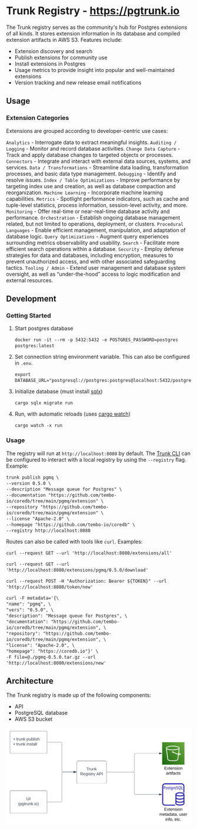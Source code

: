 # Trunk Registry - https://pgtrunk.io
The Trunk registry serves as the community's hub for Postgres extensions of all kinds. It stores extension information
in its database and compiled extension artifacts in AWS S3. Features include:

- Extension discovery and search
- Publish extensions for community use
- Install extensions in Postgres
- Usage metrics to provide insight into popular and well-maintained extensions
- Version tracking and new release email notifications

## Usage
### Extension Categories
Extensions are grouped according to developer-centric use cases:

`Analytics` - Interrogate data to extract meaningful insights.
`Auditing / Logging` - Monitor and record database activities.
`Change Data Capture` - Track and apply database changes to targeted objects or processes.
`Connectors` - Integrate and interact with external data sources, systems, and services.
`Data / Transformations` - Streamline data loading, transformation processes, and basic data type management.
`Debugging` - Identify and resolve issues.
`Index / Table Optimizations` - Improve performance by targeting index use and creation, as well as database compaction and reorganization.
`Machine Learning` - Incorporate machine learning capabilities.
`Metrics` - Spotlight performance indicators, such as cache and tuple-level statistics, process information,  session-level activity, and more.
`Monitoring` - Offer real-time or near-real-time database activity and performance.
`Orchestration` - Establish ongoing database management related, but not limited to operations, deployment, or clusters.
`Procedural Languages` - Enable efficient management, manipulation, and adaptation of database logic.
`Query Optimizations` - Augment query experiences surrounding metrics observability and usability.
`Search` - Facilitate more efficient search operations within a database.
`Security` - Employ defense strategies for data and databases, including encryption, measures to prevent unauthorized access, and with other associated safeguarding tactics.
`Tooling / Admin` - Extend user management and database system oversight, as well as “under-the-hood” access to logic modification and external resources.

## Development
### Getting Started

1. Start postgres database
    ```
    docker run -it --rm -p 5432:5432 -e POSTGRES_PASSWORD=postgres postgres:latest
    ```

2. Set connection string environment variable. This can also be configured in `.env`.
    ```
    export DATABASE_URL="postgresql://postgres:postgres@localhost:5432/postgres"
    ```

3. Initialize database (must install [sqlx](https://crates.io/crates/sqlx-cli))
    ```
    cargo sqlx migrate run
    ```

4. Run, with automatic reloads (uses [cargo watch](https://crates.io/crates/cargo-watch))
    ```
    cargo watch -x run
    ```

### Usage
The registry will run at `http://localhost:8080` by default. The [Trunk CLI](../cli) can be configured to interact with
a local registry by using the `--registry` flag. Example:
```shell
trunk publish pgmq \
--version 0.5.0 \
--description "Message queue for Postgres" \
--documentation "https://github.com/tembo-io/coredb/tree/main/pgmq/extension" \
--repository "https://github.com/tembo-io/coredb/tree/main/pgmq/extension" \
--license "Apache-2.0" \
--homepage "https://github.com/tembo-io/coredb" \
--registry http://localhost:8080
```

Routes can also be called with tools like `curl`. Examples:
```shell
curl --request GET --url 'http://localhost:8080/extensions/all'
```

```shell
curl --request GET --url 'http://localhost:8080/extensions/pgmq/0.5.0/download'
```

```shell
curl --request POST -H "Authorization: Bearer ${TOKEN}" --url 'http://localhost:8080/token/new'
```

```shell
curl -F metadata='{\
"name": "pgmq", \
"vers": "0.5.0", \
"description": "Message queue for Postgres", \
"documentation": "https://github.com/tembo-io/coredb/tree/main/pgmq/extension", \
"repository": "https://github.com/tembo-io/coredb/tree/main/pgmq/extension", \
"license": "Apache-2.0", \
"homepage": "https://coredb.io"}' \
-F file=@./pgmq-0.5.0.tar.gz --url 'http://localhost:8080/extensions/new'
```

## Architecture
The Trunk registry is made up of the following components:
- API
- PostgreSQL database
- AWS S3 bucket

![architecture.svg](../assets/architecture.svg)
